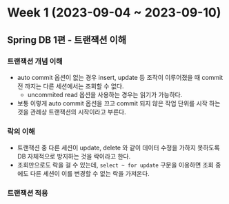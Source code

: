 # Week 1 (2023-09-04 ~ 2023-09-10)

## Spring DB 1편 - 트랜잭션 이해
### 트랜잭션 개념 이해
- auto commit 옵션이 없는 경우 insert, update 등 조작이 이루어졌을 때 commit 전 까지는 다른 세션에서는 조회할 수 없다.
    - uncommited read 옵션을 사용하는 경우는 읽기가 가능하다.
- 보통 이렇게 auto commit 옵션을 끄고 commit 되지 않은 작업 단위를 시작 하는 것을 관례상 트랜잭션의 시작이라고 부른다.

### 락의 이해
- 트랜잭션 중 다른 세션이 update, delete 와 같이 데이터 수정을 가하지 못하도록 DB 자체적으로 방지하는 것을 락이라고 한다.
- 조회만으로도 락을 걸 수 있는데, `select ~ for update` 구문을 이용하면 조회 중에도 다른 세션이 이를 변경할 수 없는 락을 가져온다.

### 트랜잭션 적용
